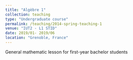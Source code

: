 ```yaml
---
title: "Algèbre 1"
collection: teaching
type: "Undergraduate course"
permalink: /teaching/2014-spring-teaching-1
venue: "IUT2 - L1 STID"
date: 2019/01- 2019/06
location: "Grenoble, France"
---
```


General mathematic lesson for first-year bachelor students
